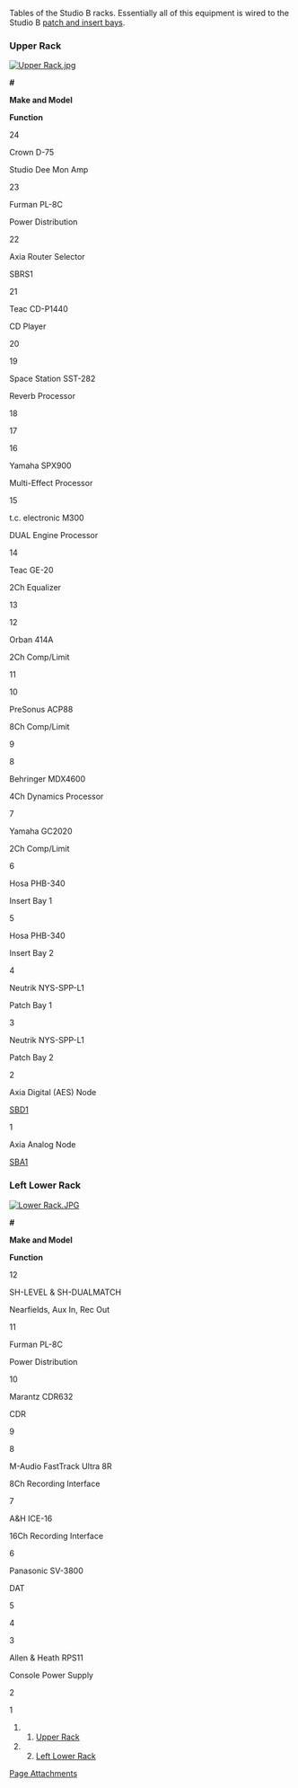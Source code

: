 Tables of the Studio B racks. Essentially all of this equipment is wired to the Studio B [patch and insert bays](https://wiki.wmfo.org/Training/Studio_B/Patch_Bays "Patch Bays").

### Upper Rack

[![Upper Rack.jpg](https://wiki.wmfo.org/@api/deki/files/480/=Upper_Rack.jpg?size=webview)](https://wiki.wmfo.org/@api/deki/files/480/=Upper_Rack.jpg "Upper Rack.jpg")

**\#**

**Make and Model**

**Function**

24

Crown D-75

Studio Dee Mon Amp

23

Furman PL-8C

Power Distribution

22

Axia Router Selector

SBRS1

21

Teac CD-P1440

CD Player

20

19

Space Station SST-282

Reverb Processor

18

17

16

Yamaha SPX900

Multi-Effect Processor

15

t.c. electronic M300

DUAL Engine Processor

14

Teac GE-20

2Ch Equalizer

13

12

Orban 414A

2Ch Comp/Limit

11

10

PreSonus ACP88

8Ch Comp/Limit

9

8

Behringer MDX4600

4Ch Dynamics Processor

7

Yamaha GC2020

2Ch Comp/Limit

6

Hosa PHB-340

Insert Bay 1

5

Hosa PHB-340

Insert Bay 2

4

Neutrik NYS-SPP-L1

Patch Bay 1

3

Neutrik NYS-SPP-L1

Patch Bay 2

2

Axia Digital (AES) Node

[SBD1](https://wiki.wmfo.org/index.php?title=Operations/Diagrams_%26_Tables/Axia_Normal_Tables/SBD1 "SBD1")

1

Axia Analog Node

[SBA1](https://wiki.wmfo.org/index.php?title=Operations/Diagrams_%26_Tables/Axia_Normal_Tables/SBA1 "SBA1")

### Left Lower Rack

[![Lower Rack.JPG](https://wiki.wmfo.org/@api/deki/files/481/=Lower_Rack.JPG?size=webview)](https://wiki.wmfo.org/@api/deki/files/481/=Lower_Rack.JPG "Lower Rack.JPG")

**\#**

**Make and Model**

**Function**

12

SH-LEVEL & SH-DUALMATCH

Nearfields, Aux In, Rec Out

11

Furman PL-8C

Power Distribution

10

Marantz CDR632

CDR

9

8

M-Audio FastTrack Ultra 8R

8Ch Recording Interface

7

A&H ICE-16

16Ch Recording Interface

6

Panasonic SV-3800

DAT

5

4

3

Allen & Heath RPS11

Console Power Supply

2

1

1.  1. [Upper Rack](#Upper_Rack)
2.  2. [Left Lower Rack](#Left_Lower_Rack)

[Page Attachments](https://wiki-files.wmfo.org/Training/Studio_B/Rackmount_Equipment)
